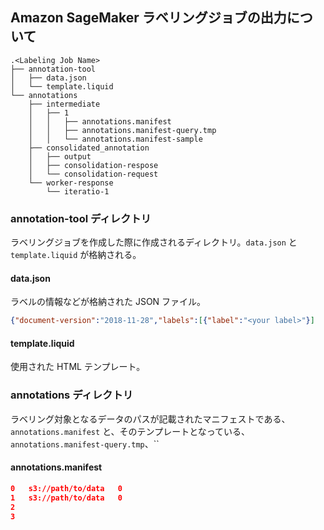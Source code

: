 ## Amazon SageMaker ラベリングジョブの出力について
```
.<Labeling Job Name>
├── annotation-tool
│   ├── data.json
│   └── template.liquid
└── annotations
    ├── intermediate
    │   ├── 1
    │   │   ├── annotations.manifest
    │   │   ├── annotations.manifest-query.tmp
    │   │   └── annotations.manifest-sample
    ├── consolidated_annotation
    │   ├── output
    │   ├── consolidation-respose
    │   └── consolidation-request
    └── worker-response
        └── iteratio-1
```

### annotation-tool ディレクトリ
ラベリングジョブを作成した際に作成されるディレクトリ。`data.json` と `template.liquid` が格納される。 
#### data.json
ラベルの情報などが格納された JSON ファイル。
``` JSON
{"document-version":"2018-11-28","labels":[{"label":"<your label>"}]
```
#### template.liquid
使用された HTML テンプレート。


### annotations ディレクトリ
ラベリング対象となるデータのパスが記載されたマニフェストである、`annotations.manifest` と、そのテンプレートとなっている、`annotations.manifest-query.tmp`、``
#### annotations.manifest

```JSON
0	s3://path/to/data	0
1	s3://path/to/data	0
2     
3
``` 
